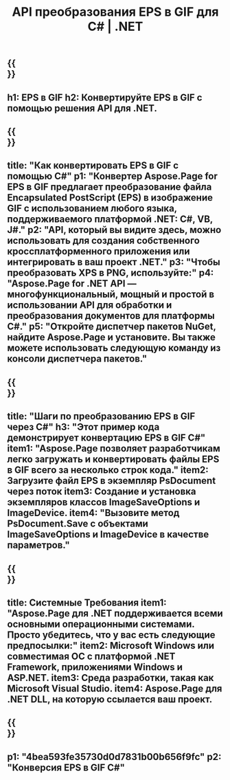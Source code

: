 ﻿---
translation: true
template: /_templates/_conversion-child-net.md
title: API преобразования EPS в GIF для C# | .NET
url: /net/conversion/eps-to-gif/
description: Пример кода для преобразования EPS в GIF C#. Используйте пример кода API для пакетного преобразования файлов EPS в GIF в VB.NET, Asp.NET или любом приложении на основе .NET.
informat: EPS
outformat: GIF
otherformats: XPS PS
---

{{<section banner>}}
---
h1: EPS в GIF
h2: Конвертируйте EPS в GIF с помощью решения API для .NET.
---

{{<section overview>}}
---
title: "Как конвертировать EPS в GIF с помощью C#"
p1: "Конвертер Aspose.Page for EPS в GIF предлагает преобразование файла Encapsulated PostScript (EPS) в изображение GIF с использованием любого языка, поддерживаемого платформой .NET: C#, VB, J#."
p2: "API, который вы видите здесь, можно использовать для создания собственного кроссплатформенного приложения или интегрировать в ваш проект .NET."
p3: "Чтобы преобразовать XPS в PNG, используйте:"
p4: "Aspose.Page for .NET API — многофункциональный, мощный и простой в использовании API для обработки и преобразования документов для платформы C#."
p5: "Откройте диспетчер пакетов NuGet, найдите Aspose.Page и установите. Вы также можете использовать следующую команду из консоли диспетчера пакетов."
---

{{<section feature1>}}
---
title: "Шаги по преобразованию EPS в GIF через C#"
h3: "Этот пример кода демонстрирует конвертацию EPS в GIF C#"
item1: "Aspose.Page позволяет разработчикам легко загружать и конвертировать файлы EPS в GIF всего за несколько строк кода."
item2: Загрузите файл EPS в экземпляр PsDocument через поток
item3: Создание и установка экземпляров классов ImageSaveOptions и ImageDevice.
item4: "Вызовите метод PsDocument.Save с объектами ImageSaveOptions и ImageDevice в качестве параметров."
---

{{<section feature2>}}
---
title: Системные Требования
item1: "Aspose.Page для .NET поддерживается всеми основными операционными системами. Просто убедитесь, что у вас есть следующие предпосылки:"
item2: Microsoft Windows или совместимая ОС с платформой .NET Framework, приложениями Windows и ASP.NET.
item3: Среда разработки, такая как Microsoft Visual Studio.
item4: Aspose.Page для .NET DLL, на которую ссылается ваш проект.
---

{{<section gist>}}
---
p1: "4bea593fe35730d0d7831b00b656f9fc"
p2: "Конверсия EPS в GIF C#"
---
